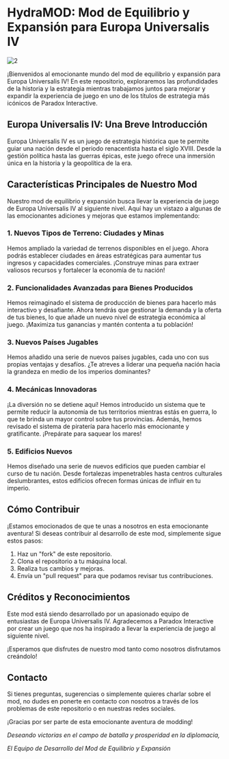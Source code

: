 # HydraMOD: Mod de Equilibrio y Expansión para Europa Universalis IV
![2](https://github.com/UO278036/Hydra-2.0/assets/98962647/f4c539de-3364-4fa7-a206-eb6b55c30bc6)

¡Bienvenidos al emocionante mundo del mod de equilibrio y expansión para Europa Universalis IV! En este repositorio, exploraremos las profundidades de la historia y la estrategia mientras trabajamos juntos para mejorar y expandir la experiencia de juego en uno de los títulos de estrategia más icónicos de Paradox Interactive.

## Europa Universalis IV: Una Breve Introducción

Europa Universalis IV es un juego de estrategia histórica que te permite guiar una nación desde el periodo renacentista hasta el siglo XVIII. Desde la gestión política hasta las guerras épicas, este juego ofrece una inmersión única en la historia y la geopolítica de la era.

## Características Principales de Nuestro Mod

Nuestro mod de equilibrio y expansión busca llevar la experiencia de juego de Europa Universalis IV al siguiente nivel. Aquí hay un vistazo a algunas de las emocionantes adiciones y mejoras que estamos implementando:

### 1. Nuevos Tipos de Terreno: Ciudades y Minas

Hemos ampliado la variedad de terrenos disponibles en el juego. Ahora podrás establecer ciudades en áreas estratégicas para aumentar tus ingresos y capacidades comerciales. ¡Construye minas para extraer valiosos recursos y fortalecer la economía de tu nación!

### 2. Funcionalidades Avanzadas para Bienes Producidos

Hemos reimaginado el sistema de producción de bienes para hacerlo más interactivo y desafiante. Ahora tendrás que gestionar la demanda y la oferta de tus bienes, lo que añade un nuevo nivel de estrategia económica al juego. ¡Maximiza tus ganancias y mantén contenta a tu población!

### 3. Nuevos Países Jugables

Hemos añadido una serie de nuevos países jugables, cada uno con sus propias ventajas y desafíos. ¿Te atreves a liderar una pequeña nación hacia la grandeza en medio de los imperios dominantes?

### 4. Mecánicas Innovadoras

¡La diversión no se detiene aquí! Hemos introducido un sistema que te permite reducir la autonomía de tus territorios mientras estás en guerra, lo que te brinda un mayor control sobre tus provincias. Además, hemos revisado el sistema de piratería para hacerlo más emocionante y gratificante. ¡Prepárate para saquear los mares!

### 5. Edificios Nuevos

Hemos diseñado una serie de nuevos edificios que pueden cambiar el curso de tu nación. Desde fortalezas impenetrables hasta centros culturales deslumbrantes, estos edificios ofrecen formas únicas de influir en tu imperio.

## Cómo Contribuir

¡Estamos emocionados de que te unas a nosotros en esta emocionante aventura! Si deseas contribuir al desarrollo de este mod, simplemente sigue estos pasos:

1. Haz un "fork" de este repositorio.
2. Clona el repositorio a tu máquina local.
3. Realiza tus cambios y mejoras.
4. Envía un "pull request" para que podamos revisar tus contribuciones.

## Créditos y Reconocimientos

Este mod está siendo desarrollado por un apasionado equipo de entusiastas de Europa Universalis IV. Agradecemos a Paradox Interactive por crear un juego que nos ha inspirado a llevar la experiencia de juego al siguiente nivel.

¡Esperamos que disfrutes de nuestro mod tanto como nosotros disfrutamos creándolo!

## Contacto

Si tienes preguntas, sugerencias o simplemente quieres charlar sobre el mod, no dudes en ponerte en contacto con nosotros a través de los problemas de este repositorio o en nuestras redes sociales.

¡Gracias por ser parte de esta emocionante aventura de modding!

*Deseando victorias en el campo de batalla y prosperidad en la diplomacia,*

*El Equipo de Desarrollo del Mod de Equilibrio y Expansión*
